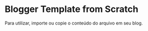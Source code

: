 # Blogger Template from Scratch

Para utilizar, importe ou copie o conteúdo do arquivo em seu blog. 
